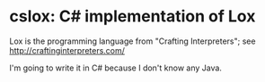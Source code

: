 # cslox: C# implementation of Lox

Lox is the programming language from "Crafting Interpreters"; see http://craftinginterpreters.com/

I'm going to write it in C# because I don't know any Java.
